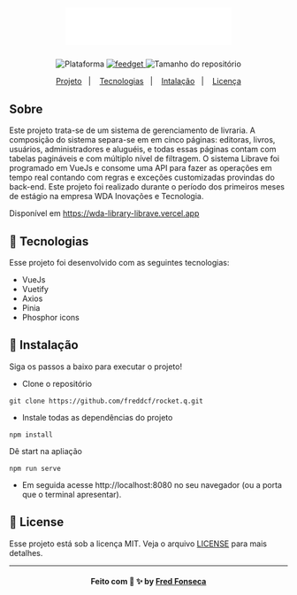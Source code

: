 <h1 align="center">
  <img width="300px" src="https://raw.githubusercontent.com/freddcf/bookstore-librave/main/src/assets/logo.svg"/>
</h1>

<p align="center">
    <img alt="Plataforma" src="https://img.shields.io/static/v1?label=plataforma&message=PC&labelColor=1D3245&color=02AF8E">
    <a aria-label="Completado" href="https://nextlevelweek.com">
        <img alt="feedget" src="https://img.shields.io/badge/librave-v1.0-333?labelColor=1D3245&color=02AF8E"></img>
    </a>
    <img alt="Tamanho do repositório" src="https://img.shields.io/github/repo-size/freddcf/feedget?labelColor=1D3245&color=49C9A8"">
</p>

<p align="center">
    <a href="#sobre">Projeto</a>&nbsp;&nbsp;&nbsp;|&nbsp;&nbsp;&nbsp;
    <a href="#-tecnologias">Tecnologias</a>&nbsp;&nbsp;&nbsp;|&nbsp;&nbsp;&nbsp;
    <a href="#-instalação">Intalação</a>&nbsp;&nbsp;&nbsp;|&nbsp;&nbsp;&nbsp;
    <a href="#-license">Licença</a>
</p>

## Sobre
Este projeto trata-se de um sistema de gerenciamento de livraria. A composição do sistema separa-se em em cinco páginas: editoras, livros, usuários, administradores e aluguéis, e todas essas páginas contam com tabelas pagináveis e com múltiplo nível de filtragem. O sistema Librave foi programado em VueJs e consome uma API para fazer as operações em tempo real contando com regras e exceções customizadas provindas do back-end. Este projeto foi realizado durante o período dos primeiros meses de estágio na empresa WDA Inovações e Tecnologia.
  
Disponível em https://wda-library-librave.vercel.app

## 🚀 Tecnologias
Esse projeto foi desenvolvido com as seguintes tecnologias:

- VueJs
- Vuetify
- Axios
- Pinia
- Phosphor icons
  
## 💾 Instalação

Siga os passos a baixo para executar o projeto!

- Clone o repositório

```
git clone https://github.com/freddcf/rocket.q.git
```

- Instale todas as dependências do projeto

```
npm install
```

Dê start na apliação

```
npm run serve
```

- Em seguida acesse http://localhost:8080 no seu navegador (ou a porta que o terminal apresentar).

## 📝 License

Esse projeto está sob a licença MIT. Veja o arquivo [LICENSE](LICENSE) para mais detalhes.

---
<h4 align="center">
    Feito com 💙 ✨ by <a href="https://github.com/freddcf" target="_blank">Fred Fonseca</a>
</h4>
